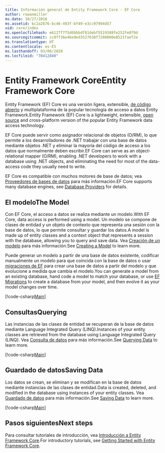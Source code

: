 ```yaml
---
title: Información general de Entity Framework Core - EF Core
author: rowanmiller
ms.date: 10/27/2016
ms.assetid: bc2a2676-bc46-493f-bf49-e3cc97994d57
uid: core/index
ms.openlocfilehash: e6127f775d6bbbdf81debf5519388fe252fe079d
ms.sourcegitcommit: cc0ff36e46e9ed3527638f7208000e8521faef2e
ms.translationtype: HT
ms.contentlocale: es-ES
ms.lasthandoff: 03/06/2020
ms.locfileid: "78412840"
---
```

# <a name="entity-framework-core"></a><span data-ttu-id="10344-102">Entity Framework Core</span><span class="sxs-lookup"><span data-stu-id="10344-102">Entity Framework Core</span></span>

<span data-ttu-id="10344-103">Entity Framework (EF) Core es una versión ligera, extensible, [de código abierto](https://github.com/aspnet/EntityFrameworkCore) y multiplataforma de la popular tecnología de acceso a datos Entity Framework.</span><span class="sxs-lookup"><span data-stu-id="10344-103">Entity Framework (EF) Core is a lightweight, extensible, [open source](https://github.com/aspnet/EntityFrameworkCore) and cross-platform version of the popular Entity Framework data access technology.</span></span>

<span data-ttu-id="10344-104">EF Core puede servir como asignador relacional de objetos (O/RM), lo que permite a los desarrolladores de .NET trabajar con una base de datos mediante objetos .NET y eliminar la mayoría del código de acceso a los datos que normalmente deben escribir.</span><span class="sxs-lookup"><span data-stu-id="10344-104">EF Core can serve as an object-relational mapper (O/RM), enabling .NET developers to work with a database using .NET objects, and eliminating the need for most of the data-access code they usually need to write.</span></span>

<span data-ttu-id="10344-105">EF Core es compatible con muchos motores de base de datos; vea [Proveedores de bases de datos](providers/index.md) para más información.</span><span class="sxs-lookup"><span data-stu-id="10344-105">EF Core supports many database engines, see [Database Providers](providers/index.md) for details.</span></span>

## <a name="the-model"></a><span data-ttu-id="10344-106">El modelo</span><span class="sxs-lookup"><span data-stu-id="10344-106">The Model</span></span>

<span data-ttu-id="10344-107">Con EF Core, el acceso a datos se realiza mediante un modelo.</span><span class="sxs-lookup"><span data-stu-id="10344-107">With EF Core, data access is performed using a model.</span></span> <span data-ttu-id="10344-108">Un modelo se compone de clases de entidad y un objeto de contexto que representa una sesión con la base de datos, lo que permite consultar y guardar los datos.</span><span class="sxs-lookup"><span data-stu-id="10344-108">A model is made up of entity classes and a context object that represents a session with the database, allowing you to query and save data.</span></span> <span data-ttu-id="10344-109">Vea [Creación de un modelo](modeling/index.md) para más información.</span><span class="sxs-lookup"><span data-stu-id="10344-109">See [Creating a Model](modeling/index.md) to learn more.</span></span>

<span data-ttu-id="10344-110">Puede generar un modelo a partir de una base de datos existente, codificar manualmente un modelo para que coincida con la base de datos o usar [migraciones de EF](managing-schemas/migrations/index.md) para crear una base de datos a partir del modelo y que evolucione a medida que cambia el modelo.</span><span class="sxs-lookup"><span data-stu-id="10344-110">You can generate a model from an existing database, hand code a model to match your database, or use [EF Migrations](managing-schemas/migrations/index.md) to create a database from your model, and then evolve it as your model changes over time.</span></span>

[!code-csharp[Main](../../samples/core/Intro/Model.cs)]

## <a name="querying"></a><span data-ttu-id="10344-111">Consultas</span><span class="sxs-lookup"><span data-stu-id="10344-111">Querying</span></span>

<span data-ttu-id="10344-112">Las instancias de las clases de entidad se recuperan de la base de datos mediante Language Integrated Query (LINQ).</span><span class="sxs-lookup"><span data-stu-id="10344-112">Instances of your entity classes are retrieved from the database using Language Integrated Query (LINQ).</span></span> <span data-ttu-id="10344-113">Vea [Consulta de datos](querying/index.md) para más información.</span><span class="sxs-lookup"><span data-stu-id="10344-113">See [Querying Data](querying/index.md) to learn more.</span></span>

[!code-csharp[Main](../../samples/core/Intro/Program.cs#Querying)]

## <a name="saving-data"></a><span data-ttu-id="10344-114">Guardado de datos</span><span class="sxs-lookup"><span data-stu-id="10344-114">Saving Data</span></span>

<span data-ttu-id="10344-115">Los datos se crean, se eliminan y se modifican en la base de datos mediante instancias de las clases de entidad.</span><span class="sxs-lookup"><span data-stu-id="10344-115">Data is created, deleted, and modified in the database using instances of your entity classes.</span></span> <span data-ttu-id="10344-116">Vea [Guardado de datos](saving/index.md) para más información.</span><span class="sxs-lookup"><span data-stu-id="10344-116">See [Saving Data](saving/index.md) to learn more.</span></span>

[!code-csharp[Main](../../samples/core/Intro/Program.cs#SavingData)]

## <a name="next-steps"></a><span data-ttu-id="10344-117">Pasos siguientes</span><span class="sxs-lookup"><span data-stu-id="10344-117">Next steps</span></span>

<span data-ttu-id="10344-118">Para consultar tutoriales de introducción, vea [Introducción a Entity Framework Core](get-started/index.md).</span><span class="sxs-lookup"><span data-stu-id="10344-118">For introductory tutorials, see [Getting Started with Entity Framework Core](get-started/index.md).</span></span>

